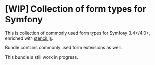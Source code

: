 \[WIP\] Collection of form types for Symfony
============================================

This is collection of commonly used form types
for Symfony 3.4+/4.0+, enriched with [stencil.js](https://stenciljs.com).

Bundle contains commonly used form extensions as well.

This bundle is still work in progress. 

